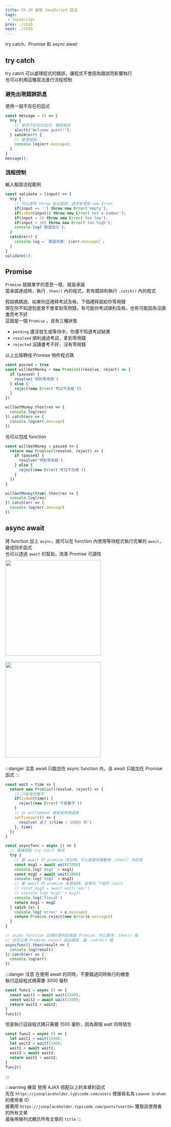 ```yaml
--- 
title: Ch.19 進階 JavaScript 語法
tags:
 - JavaScript
prev: ./ch18
next: ./ch20
---
```

try catch、Promise 和 async await
<!-- more -->
## try catch
try catch 可以處理程式的錯誤，讓程式不會因為錯誤而影響執行  
也可以利用這種寫法進行流程控制  

### 避免出現錯誤訊息
使用一個不存在的函式
```js
const message = () => {
  try {
    // 使用不存在的函式，觸發錯誤
    alertt("Welcome guest!");
  } catch(err) {
    // 處理錯誤
    console.log(err.message);
  }
}
message();
```

### 流程控制
輸入驗證流程範例
```js
const validate = (input) => {
  try {
    // 可以使用 throw 拋出錯誤，通常會使用 new Error
    if(input == '') throw new Error('empty');
    if(isNaN(input)) throw new Error('not a number');
    if(input < 5) throw new Error('too low');
    if(input > 10) throw new Error('too high');
    console.log('驗證成功');
  }
  catch(err) {
    console.log = `驗證失敗: ${err.message}`;
  }
}
validate(1);
```

## Promise
`Promise` 就跟單字的意思一樣，就是承諾  
當承諾達成時，執行 `.then()` 內的程式，若有錯誤則執行 `.catch()` 內的程式

假設媽媽說，如果你這禮拜考試及格，下個禮拜就給你零用錢  
現在你不知道到底會不會拿到零用錢，有可能你考試順利及格，也有可能因為沒讀書而考不好  
這就是一個 `Promise` ，且有三種狀態  
- `pending` 還沒發生或等待中，你還不知道考試結果  
- `resolved` 順利通過考試，拿到零用錢  
- `rejected` 沒讀書考不好，沒有零用錢  

以上比喻轉成 Promise 物件程式碼  
```js
const passed = true
const willGetMoney = new Promise((resolve, reject) => {
  if (passed) {
    resolve('得到零用錢')
  } else {
    reject(new Error('考試不及格'))
  }
})

willGetMoney.then(res => {
  console.log(res)
}).catch(err => {
  console.log(err.message)
})
```

也可以包成 function  
```js
const willGetMoney = passed => {
  return new Promise((resolve, reject) => {
    if (passed) {
      resolve('得到零用錢')
    } else {
      reject(new Error('考試不及格'))
    }
  })
}

willGetMoney(true).then(res => {
  console.log(res)
}).catch(err => {
  console.log(err.message)
})
```

## async await
將 function 加上 `async`，就可以在 function 內使用等待程式執行完畢的 `await`，變成同步函式  
也可以透過 `await` 的幫助，改善 Promise 可讀性  
<img src="/F2E-book/images/ch19/sync.jpg" height="300" style="margin: 10px 0;">
<img src="/F2E-book/images/ch19/callbackhell.jpg" height="300" style="margin: 10px 0;">

:::danger 注意
await 只能加在 async function 內，且 await 只能加在 Promise 函式
:::

```js
const wait = time => {
  return new Promise((resolve, reject) => {
    // 只能接受數字
    if(isNaN(time)) {
      reject(new Error('不是數字'))
    }
    // 以 setTimeout 模擬長時間運算
    setTimeout(() => {
      resolve(`過了 ${time / 1000} 秒`)
    }, time)
  })
}

const asyncfunc = async () => {
  // 建議搭配 try catch 使用
  try {
    // 當 await 的 promise 成功時，可以直接用變數接 .then() 內的值
    const msg1 = await wait(3000)
    console.log('msg1' + msg1)
    const msg2 = await wait(2000)
    console.log('msg2' + msg2)
    // 當 await 的 promise 有錯誤時，會導向 下面的 catch
    // const msg3 = await wait('abc')
    // console.log('msg3' + msg3)
    console.log('finish')
    return msg1 + msg2
  } catch (e) {
    console.log('error' + e.message)
    return Promise.reject(new Error(e.message))
  }
}

// async function 回傳的資料型態是 Promise，所以要用 .then() 接
// 也可以用 Promise.reject 拋出錯誤，讓 .catch() 接
asyncfunc().then(result => {
  console.log(result)
}).catch(err => {
  console.log(err)
})
```

:::danger 注意
在使用 await 的同時，不要錯過同時執行的機會  
執行這段程式碼需要 3000 毫秒
```js
const func1 = async () => {
  const wait1 = await wait(1500);
  const wait2 = await wait(1500);
  return wait1 + wait2;
}
func1()
```
但是執行這段程式碼只需要 1500 毫秒，因為兩個 wait 同時發生
```js
const func2 = async () => {
  let wait1 = wait(1500);
  let wait2 = wait(1500);
  wait1 = await wait1;
  wait2 = await wait2;
  return wait1 + wait2;
}
func2()
```
:::

:::warning 練習
使用 AJAX 搭配以上的本章的函式  
先在 `https://jsonplaceholder.typicode.com/users` 裡搜尋名為 `Leanne Graham` 的使用者 ID  
接著用 `https://jsonplaceholder.typicode.com/posts?userId=` 獲取該使用者的所有文章  
最後用條列式顯示所有文章的 `title`
:::

